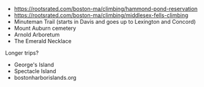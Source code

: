  - https://rootsrated.com/boston-ma/climbing/hammond-pond-reservation
 - https://rootsrated.com/boston-ma/climbing/middlesex-fells-climbing
 - Minuteman Trail (starts in Davis and goes up to Lexington and Concord)
 - Mount Auburn cemetery
 - Arnold Arboretum
 - The Emerald Necklace

Longer trips?

 - George's Island
 - Spectacle Island
 - bostonharborislands.org
